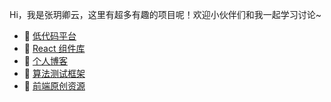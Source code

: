 Hi，我是张玥卿云，这里有超多有趣的项目呢！欢迎小伙伴们和我一起学习讨论~ 

- 🍉 [低代码平台](https://zhangyueqingyun.tech/low-code/component)
- 🍊 [React 组件库](https://zhangyueqingyun.tech/react-components)
- 🍋 [个人博客](https://zhangyueqingyun.tech)
- 🍒 [算法测试框架](https://github.com/zhangyueqingyun/algorithm)
- 🍓 [前端原创资源](https://github.com/zhangyueqingyun/blog-resources)

<!--
**zhangyueqingyun/zhangyueqingyun** is a ✨ _special_ ✨ repository because its `README.md` (this file) appears on your GitHub profile.

Here are some ideas to get you started:

- 🔭 I’m currently working on ...
- 🌱 I’m currently learning ...
- 👯 I’m looking to collabo🌱rate on ...
- 🤔 I’m looking for help with ...
- 💬 Ask me about ...
- 📫 How to reach me: ...
- 😄 Pronouns: ...
- ⚡ Fun fact: ...
-->
